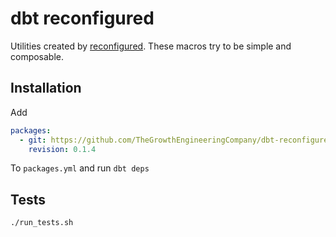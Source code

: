 # dbt reconfigured

Utilities created by [reconfigured](https://reconfigured.io). These macros try to be simple and composable.

## Installation

Add

```yaml
packages:
  - git: https://github.com/TheGrowthEngineeringCompany/dbt-reconfigured
    revision: 0.1.4
```

To `packages.yml` and run `dbt deps`

## Tests

```bash
./run_tests.sh
```
